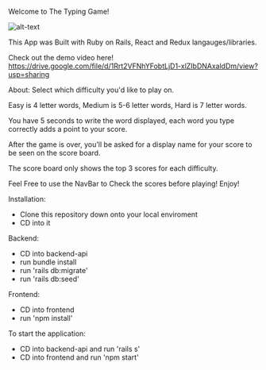 Welcome to The Typing Game!

 ![alt-text](link)


This App was Built with Ruby on Rails, React and Redux langauges/libraries. 

Check out the demo video here! https://drive.google.com/file/d/1Rrt2VFNhYFobtLjD1-xlZIbDNAxaldDm/view?usp=sharing

About:
 Select which difficulty you'd like to play on. 
 
 Easy is 4 letter words, Medium is 5-6 letter words, Hard is 7 letter words. 
 
 You have 5 seconds to write the word displayed, each word you type correctly adds a point to your score.
 
 After the game is over, you'll be asked for a display name for your score to be seen on the score board. 
 
 The score board only shows the top 3 scores for each difficulty.
 
 Feel Free to use the NavBar to Check the scores before playing! Enjoy!


Installation:
- Clone this repository down onto your local enviroment
- CD into it

Backend:
- CD into backend-api
- run bundle install
- run 'rails db:migrate'
- run 'rails db:seed'

Frontend:
- CD into frontend
- run 'npm install'


To start the application:

- CD into backend-api and run 'rails s'
- CD into frontend and run 'npm start'





